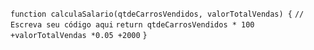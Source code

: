 ```function calculaSalario(qtdeCarrosVendidos, valorTotalVendas) {```
 ``// Escreva seu código aqui``
``return qtdeCarrosVendidos * 100 +valorTotalVendas *0.05 +2000``
``}``

